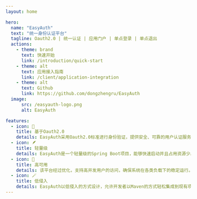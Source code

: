 ```yaml
---
layout: home

hero:
  name: "EasyAuth"
  text: "统一身份认证平台"
  tagline: Oauth2.0 | 统一认证 | 应用门户 | 单点登录 | 单点退出
  actions:
    - theme: brand
      text: 快速开始
      link: /introduction/quick-start
    - theme: alt
      text: 应用接入指南
      link: /client/application-integration
    - theme: alt
      text: Github
      link: https://github.com/dongzhengru/EasyAuth
  image:
      src: /easyauth-logo.png
      alt: EasyAuth

features:
  - icon: 📝
    title: 基于Oauth2.0
    details: EasyAuth采用Oauth2.0标准进行身份验证，提供安全、可靠的用户认证服务。开发者只需配置简单的参数，便可快速集成身份认证功能，简化权限管理。
  - icon: 🪶
    title: 轻量级
    details: EasyAuth是一个轻量级的Spring Boot项目，能够快速启动并且占用资源少。其设计使得开发者可以快速部署，并在必要时进行扩展，实现高效的开发流程。
  - icon: 🚀
    title: 高可用
    details: 该平台经过优化，支持高并发用户的访问，确保系统在各类负载下的稳定运行。EasyAuth支持分布式部署，能够为用户提供持续的身份认证服务，无缝应对流量变化。
  - icon: 🪄
    title: 低侵入
    details: EasyAuth以低侵入的方式设计，允许开发者以Maven的方式轻松集成到现有项目中。通过简洁的API接口与服务，开发者可以在不改变现有架构的情况下，使应用程序具备强大的身份认证能力。
---
```


<style>
:root {
  --vp-home-hero-name-color: transparent;
  --vp-home-hero-name-background: -webkit-linear-gradient(120deg, #bd34fe 30%, #41d1ff);
  --vp-home-hero-image-background-image: linear-gradient(-45deg, #bd34fe 50%, #47caff 50%);
  --vp-home-hero-image-filter: blur(14px);
}

@media (min-width: 640px) {
  :root {
    --vp-home-hero-image-filter: blur(16px);
  }
}

@media (min-width: 960px) {
  :root {
    --vp-home-hero-image-filter: blur(68px);
  }
}

.VPImage.image-src {
  width: 60%; /* 或者你希望的任何具体宽度 */
  max-width: 200px; /* 设置最大宽度，防止图像过大 */
  height: auto; /* 自动保持图像比例 */
}
</style>
